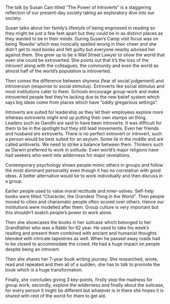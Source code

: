 The talk by Susan Cain titled “The Power of Introverts” is a staggering reflection of our present-day society taking an exploratory dive into our society.

Susan talks about her family’s lifestyle of being engrossed in reading so they might be just a few feet apart but they could be in as distinct places as they wanted to be in their minds. During Susan’s Camp visit focus was on being ‘Rowdie’ which was ironically spelled wrong in their cheer and she didn’t get to read books and felt guilty but everyone nearby advised her against them. She grew up to be a Wall Street Lawyer to show the world that even she could be extroverted. She points out that it’s the loss of the introvert along with the colleagues, the community and even the world as almost half of the world’s population is introverted.

Then comes the difference between shyness (fear of social judgement) and introversion (response to social stimulus). Extroverts like social stimulus and most institutions cater to them. Schools encourage group-work and make introverted people feel they’re lacking due to the new belief system which says big ideas come from places which have “oddly gregarious settings”.

Introverts are suited for leadership as they let their employees explore more whereas extroverts might end up putting their own stamps on thing. Leaders such as Gandhi are said to have been introverts. It was difficult for them to be in the spotlight but they still lead movements.
Even her friends and husband are extroverts. There is no perfect extrovert or introvert, such a person would be best suited for an asylum. Some lie in the middle and are called ambiverts. We need to strike a balance between them. Thinkers such as Darwin preferred to work in solitude. Even world’s major religions have had seekers who went into wilderness for major revelations.

Contemporary psychology shows people mimic others in groups and follow the most dominant personality even though it has no correlation with good ideas. A better alternative would be to work individually and then discuss in a group.

Earlier people used to value moral rectitude and inner-selves. Self-help books were titled “Character, the Grandest Thing in the World". Then people moved to cities and charismatic people often scored over others. Hence our institutions were modelled after them. Group culture is very important but this shouldn’t snatch people’s power to work alone.

Then she showcases the books in her suitcase which belonged to her Grandfather who was a Rabbi for 62 year. He used to take his week’s reading and present them combined with ancient and humanist thoughts blended with intricate tapestries as well. When he passed away roads had to be closed to accommodate the crowd. He had a huge impact on people despite being an introvert.

Then she shares her 7-year book writing journey. She researched, wrote, read and repeated and then all of a sudden, she has to talk to promote the book which is a huge transformation.

Finally, she concludes giving 3 key-points, firstly stop the madness for group work, secondly, explore the wilderness and finally about the suitcase, for every person it might be different but whatever is in there she hopes it is shared with rest of the world for them to get aid.